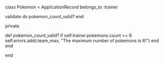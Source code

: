 class Pokemon < ApplicationRecord
  belongs_to :trainer

  validate do 
    pokemon_count_valid?
  end 

  private

  def pokemon_count_valid?
    if self.trainer.pokemons.count >= 6
      self.errors.add(:team_max, "The maximum number of pokemons is 6!")
    end 
  end

end